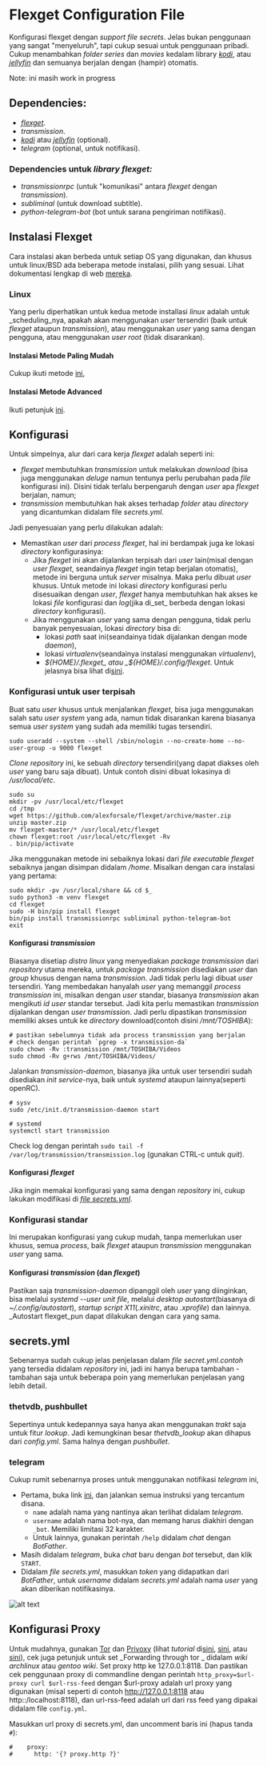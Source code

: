 # Flexget Configuration File

Konfigurasi flexget dengan _support file secrets_. Jelas bukan penggunaan yang sangat "menyeluruh", tapi cukup sesuai untuk penggunaan pribadi. Cukup menambahkan _folder series_ dan _movies_ kedalam library _[kodi](https://kodi.tv/)_, atau _[jellyfin](https://jellyfin.org/)_ dan semuanya berjalan dengan (hampir) otomatis.

Note: ini masih work in progress

## Dependencies:

* _[flexget](http://flexget.com/)_.
* _transmission_.
* _[kodi](https://kodi.tv/)_ atau _[jellyfin](https://jellyfin.org/)_ (optional).
* _telegram_ (optional, untuk notifikasi).

### Dependencies untuk _library flexget:_

* _transmissionrpc_ (untuk "komunikasi" antara _flexget_ dengan _transmission_). 
* _subliminal_ (untuk download subtitle).
* _python-telegram-bot_ (bot untuk sarana pengiriman notifikasi).

## Instalasi Flexget

Cara instalasi akan berbeda untuk setiap OS yang digunakan, dan khusus untuk linux/BSD ada beberapa metode instalasi, pilih yang sesuai. Lihat dokumentasi lengkap di web [mereka](https://flexget.com/Install).

### Linux

Yang perlu diperhatikan untuk kedua metode installasi _linux_ adalah untuk _scheduling_nya, apakah akan menggunakan _user_ tersendiri (baik untuk _flexget_ ataupun _transmission_), atau menggunakan _user_ yang sama dengan pengguna, atau menggunakan _user root_ (tidak disarankan).

#### Instalasi Metode Paling Mudah

Cukup ikuti metode [ini](https://flexget.com/InstallWizard/Linux),

#### Instalasi Metode Advanced

Ikuti petunjuk [ini](https://flexget.com/GitHubInstall).

## Konfigurasi

Untuk simpelnya, alur dari cara kerja _flexget_ adalah seperti ini:

* _flexget_ membutuhkan _transmission_ untuk melakukan _download_ (bisa juga menggunakan _deluge_ namun tentunya perlu perubahan pada _file_ konfigurasi ini). Disini tidak terlalu berpengaruh dengan _user_ apa _flexget_ berjalan, namun;
* _transmission_ membutuhkan hak akses terhadap _folder_ atau _directory_ yang dicantumkan didalam file _secrets.yml_.

Jadi penyesuaian yang perlu dilakukan adalah:

* Memastikan _user_ dari _process_ _flexget_, hal ini berdampak juga ke lokasi _directory_ konfigurasinya:
  * Jika _flexget_ ini akan dijalankan terpisah dari _user_ lain(misal dengan _user_ _flexget_, seandainya _flexget_ ingin tetap berjalan otomatis), metode ini berguna untuk _server_ misalnya. Maka perlu dibuat _user_ khusus. Untuk metode ini lokasi _directory_ konfigurasi perlu disesuaikan dengan _user_, _flexget_ hanya membutuhkan hak akses ke lokasi _file_ konfigurasi dan _log_(jika di_set_ berbeda dengan lokasi _directory_ konfigurasi).
  * Jika menggunakan _user_ yang sama dengan pengguna, tidak perlu banyak penyesuaian, lokasi _directory_ bisa di:
    * lokasi _path_ saat ini(seandainya tidak dijalankan dengan mode _daemon_),
    * lokasi _virtualenv_(seandainya instalasi menggunakan _virtualenv_),
    * _${HOME}/.flexget_ atau _${HOME}/.config/flexget_.
    Untuk jelasnya bisa lihat di[sini](https://flexget.com/Configuration).

### Konfigurasi untuk user terpisah

Buat satu _user_ khusus untuk menjalankan _flexget_, bisa juga menggunakan salah satu _user system_ yang ada, namun tidak disarankan karena biasanya semua _user system_ yang sudah ada memiliki tugas tersendiri.

``` shell
sudo useradd --system --shell /sbin/nologin --no-create-home --no-user-group -u 9000 flexget
```

_Clone_ _repository_ ini, ke sebuah _directory_ tersendiri(yang dapat diakses oleh _user_ yang baru saja dibuat). Untuk contoh disini dibuat lokasinya di _/usr/local/etc_.

``` shell
sudo su
mkdir -pv /usr/local/etc/flexget
cd /tmp
wget https://github.com/alexforsale/flexget/archive/master.zip
unzip master.zip
mv flexget-master/* /usr/local/etc/flexget
chown flexget:root /usr/local/etc/flexget -Rv
. bin/pip/activate
```

Jika menggunakan metode ini sebaiknya lokasi dari _file executable flexget_ sebaiknya jangan disimpan didalam _/home_. Misalkan dengan cara instalasi yang pertama:

``` shell
sudo mkdir -pv /usr/local/share && cd $_
sudo python3 -m venv flexget
cd flexget
sudo -H bin/pip install flexget
bin/pip install transmissionrpc subliminal python-telegram-bot
exit
```

#### Konfigurasi _transmission_

Biasanya disetiap _distro linux_ yang menyediakan _package_ _transmission_ dari _repository_ utama mereka, untuk _package transmission_ disediakan _user_ dan _group_ khusus dengan nama _transmission_. Jadi tidak perlu lagi dibuat _user_ tersendiri. Yang membedakan hanyalah _user_ yang memanggil _process transmission_ ini, misalkan dengan _user_ standar, biasanya _transmission_ akan mengikuti _id user_ standar tersebut. Jadi kita perlu memastikan _transmission_ dijalankan dengan _user_ _transmission_. Jadi perlu dipastikan _transmission_ memiliki akses untuk ke _directory_ download(contoh disini _/mnt/TOSHIBA_):

``` shell
# pastikan sebelumnya tidak ada process transmission yang berjalan
# check dengan perintah `pgrep -x transmission-da`
sudo chown -Rv :transmission /mnt/TOSHIBA/Videos
sudo chmod -Rv g+rws /mnt/TOSHIBA/Videos/
```

Jalankan _transmission-daemon_, biasanya jika untuk user tersendiri sudah disediakan _init service_-nya, baik untuk _systemd_ ataupun lainnya(seperti openRC).

``` shell
# sysv
sudo /etc/init.d/transmission-daemon start

# systemd
systemctl start transmission
```

Check log dengan perintah `sudo tail -f /var/log/transmission/transmission.log` (gunakan CTRL-c untuk _quit_).

#### Konfigurasi _flexget_

Jika ingin memakai konfigurasi yang sama dengan _repository_ ini, cukup lakukan modifikasi di _[file secrets.yml](#secrets.yml)_.

### Konfigurasi standar

Ini merupakan konfigurasi yang cukup mudah, tanpa memerlukan user khusus, semua _process_, baik _flexget_ ataupun _transmission_ menggunakan _user_ yang sama.

#### Konfigurasi _transmission_ (dan _flexget_)

Pastikan saja _transmission-daemon_ dipanggil oleh _user_ yang diinginkan, bisa melalui _systemd --user unit file_, melalui _desktop autostart_(biasanya di _~/.config/autostart_), _startup script X11_(_.xinitrc_, atau _.xprofile_) dan lainnya. _Autostart flexget_pun dapat dilakukan dengan cara yang sama.

## secrets.yml

Sebenarnya sudah cukup jelas penjelasan dalam _file_ _secret.yml.contoh_ yang tersedia didalam _repository_ ini, jadi ini hanya berupa tambahan - tambahan saja untuk beberapa poin yang memerlukan penjelasan yang lebih detail.

### thetvdb, pushbullet

Sepertinya untuk kedepannya saya hanya akan menggunakan _trakt_ saja untuk fitur _lookup_. Jadi kemungkinan besar _thetvdb_lookup_ akan dihapus dari _config.yml_. Sama halnya dengan _pushbullet_.

### telegram

Cukup rumit sebenarnya proses untuk menggunakan notifikasi _telegram_ ini,

* Pertama, buka link [ini](https://core.telegram.org/bots#6-botfather), dan jalankan semua instruksi yang tercantum disana.
  * `name` adalah nama yang nantinya akan terlihat didalam _telegram_.
  * `username` adalah nama bot-nya, dan memang harus diakhiri dengan `_bot`. Memiliki limitasi 32 karakter.
  * Untuk lainnya, gunakan perintah `/help` didalam _chat_ dengan _BotFather_.
* Masih didalam _telegram_, buka _chat_ baru dengan _bot_ tersebut, dan klik `START`.
* Didalam _file secrets.yml_, masukkan _token_ yang didapatkan dari _BotFather_, untuk _username_ didalam _secrets.yml_ adalah nama _user_ yang akan diberikan notifikasinya.

![alt text](img/Screenshot_2019-11-27-01-48-58-939_org.thunderdog.challegram.jpg "telegram bot")

## Konfigurasi Proxy

Untuk mudahnya, gunakan [Tor](https://www.torproject.org/) dan [Privoxy](http://www.privoxy.org/) (lihat _tutorial_ di[sini](https://wiki.archlinux.org/index.php/Privoxy), [sini](https://wiki.gentoo.org/wiki/Privoxy), atau [sini](https://help.ubuntu.com/community/Privoxy)), cek juga petunjuk untuk set _Forwarding through tor
_ didalam _wiki_ _archlinux_ atau _gentoo wiki_. Set proxy http ke 127.0.0.1:8118. Dan pastikan cek penggunaan proxy di commandline dengan perintah `http_proxy=$url-proxy curl $url-rss-feed` dengan $url-proxy adalah url proxy yang digunakan (misal seperti di contoh http://127.0.0.1:8118 atau http::/localhost:8118), dan url-rss-feed adalah url dari rss feed yang dipakai didalam file `config.yml`.

Masukkan url proxy di secrets.yml, dan uncomment baris ini (hapus tanda `#`):

```
#    proxy:
#      http: '{? proxy.http ?}'
```
